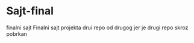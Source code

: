 # Sajt-final
finalni sajt
Finalni sajt projekta drui repo od drugog jer je drugi repo skroz pobrkan
